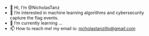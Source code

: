 - 👋 Hi, I’m @NicholasTanz 
- 👀 I’m interested in machine learning algorithms and cybersecurity capture the flag events.
- 🌱 I’m currently learning ...
- 📫 How to reach me! my email is: nicholastanzillo@gmail.com 

<!---
NicholasTanz/NicholasTanz is a ✨ special ✨ repository because its `README.md` (this file) appears on your GitHub profile.
You can click the Preview link to take a look at your changes.
--->
